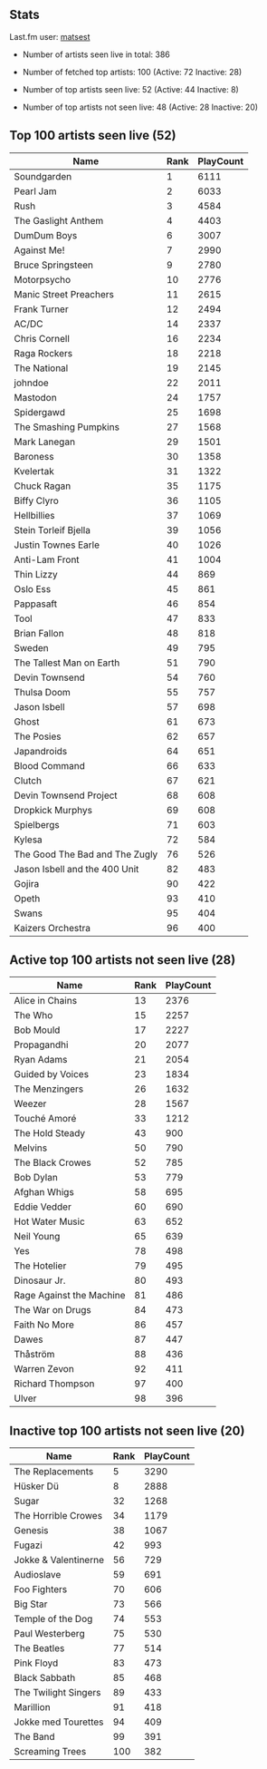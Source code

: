 ## Stats 


Last.fm user: [matsest](https://www.last.fm/user/matsest)

- Number of artists seen live in total: 386

- Number of fetched top artists: 100 (Active: 72 Inactive: 28)

- Number of top artists seen live: 52 (Active: 44 Inactive: 8)

- Number of top artists not seen live: 48 (Active: 28 Inactive: 20)

## Top 100 artists seen live (52)

Name                           | Rank | PlayCount
------------------------------ | ---- | ---------
Soundgarden                    | 1    | 6111     
Pearl Jam                      | 2    | 6033     
Rush                           | 3    | 4584     
The Gaslight Anthem            | 4    | 4403     
DumDum Boys                    | 6    | 3007     
Against Me!                    | 7    | 2990     
Bruce Springsteen              | 9    | 2780     
Motorpsycho                    | 10   | 2776     
Manic Street Preachers         | 11   | 2615     
Frank Turner                   | 12   | 2494     
AC/DC                          | 14   | 2337     
Chris Cornell                  | 16   | 2234     
Raga Rockers                   | 18   | 2218     
The National                   | 19   | 2145     
johndoe                        | 22   | 2011     
Mastodon                       | 24   | 1757     
Spidergawd                     | 25   | 1698     
The Smashing Pumpkins          | 27   | 1568     
Mark Lanegan                   | 29   | 1501     
Baroness                       | 30   | 1358     
Kvelertak                      | 31   | 1322     
Chuck Ragan                    | 35   | 1175     
Biffy Clyro                    | 36   | 1105     
Hellbillies                    | 37   | 1069     
Stein Torleif Bjella           | 39   | 1056     
Justin Townes Earle            | 40   | 1026     
Anti-Lam Front                 | 41   | 1004     
Thin Lizzy                     | 44   | 869      
Oslo Ess                       | 45   | 861      
Pappasaft                      | 46   | 854      
Tool                           | 47   | 833      
Brian Fallon                   | 48   | 818      
Sweden                         | 49   | 795      
The Tallest Man on Earth       | 51   | 790      
Devin Townsend                 | 54   | 760      
Thulsa Doom                    | 55   | 757      
Jason Isbell                   | 57   | 698      
Ghost                          | 61   | 673      
The Posies                     | 62   | 657      
Japandroids                    | 64   | 651      
Blood Command                  | 66   | 633      
Clutch                         | 67   | 621      
Devin Townsend Project         | 68   | 608      
Dropkick Murphys               | 69   | 608      
Spielbergs                     | 71   | 603      
Kylesa                         | 72   | 584      
The Good The Bad and The Zugly | 76   | 526      
Jason Isbell and the 400 Unit  | 82   | 483      
Gojira                         | 90   | 422      
Opeth                          | 93   | 410      
Swans                          | 95   | 404      
Kaizers Orchestra              | 96   | 400      

## Active top 100 artists not seen live (28)

Name                     | Rank | PlayCount
------------------------ | ---- | ---------
Alice in Chains          | 13   | 2376     
The Who                  | 15   | 2257     
Bob Mould                | 17   | 2227     
Propagandhi              | 20   | 2077     
Ryan Adams               | 21   | 2054     
Guided by Voices         | 23   | 1834     
The Menzingers           | 26   | 1632     
Weezer                   | 28   | 1567     
Touché Amoré             | 33   | 1212     
The Hold Steady          | 43   | 900      
Melvins                  | 50   | 790      
The Black Crowes         | 52   | 785      
Bob Dylan                | 53   | 779      
Afghan Whigs             | 58   | 695      
Eddie Vedder             | 60   | 690      
Hot Water Music          | 63   | 652      
Neil Young               | 65   | 639      
Yes                      | 78   | 498      
The Hotelier             | 79   | 495      
Dinosaur Jr.             | 80   | 493      
Rage Against the Machine | 81   | 486      
The War on Drugs         | 84   | 473      
Faith No More            | 86   | 457      
Dawes                    | 87   | 447      
Thåström                 | 88   | 436      
Warren Zevon             | 92   | 411      
Richard Thompson         | 97   | 400      
Ulver                    | 98   | 396      

## Inactive top 100 artists not seen live (20)

Name                 | Rank | PlayCount
-------------------- | ---- | ---------
The Replacements     | 5    | 3290     
Hüsker Dü            | 8    | 2888     
Sugar                | 32   | 1268     
The Horrible Crowes  | 34   | 1179     
Genesis              | 38   | 1067     
Fugazi               | 42   | 993      
Jokke & Valentinerne | 56   | 729      
Audioslave           | 59   | 691      
Foo Fighters         | 70   | 606      
Big Star             | 73   | 566      
Temple of the Dog    | 74   | 553      
Paul Westerberg      | 75   | 530      
The Beatles          | 77   | 514      
Pink Floyd           | 83   | 473      
Black Sabbath        | 85   | 468      
The Twilight Singers | 89   | 433      
Marillion            | 91   | 418      
Jokke med Tourettes  | 94   | 409      
The Band             | 99   | 391      
Screaming Trees      | 100  | 382      
